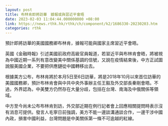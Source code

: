 ```yaml
---
layout: post
title: 布林肯即將訪華　據報或與習近平會晤
date: 2023-02-03 11:04:44.000000000 +08:00
link: https://news.rthk.hk/rthk/ch/component/k2/1686330-20230203.htm
categories: rthk
---
```


預計即將訪華的美國國務卿布林肯，據報可能與國家主席習近平會晤。

英國《金融時報》引述美國前政府高級官員報道，若習近平與布林肯會晤，將被視為中國近期一系列有意改變美中關係基調的信號，又說在疫情結束後，中方正試圖說服美國企業，不要把供應鏈從中國轉移出去。

根據美方公布，布林肯將於本月5日至6日訪華，將是2018年10月以來首位訪華的美國國務卿，預計布林肯會與中共中央外事辦主任王毅及外交部長秦剛會晤。不過，外界認為，中美雙方仍然存在大量分歧，包括在台灣、南海及中俄關係等領域。

中方至今尚未公布布林肯到訪，外交部近期在例行記者會上回應相關提問時表示沒有消息可提供。發言人毛寧日前強調，美方不能一邊談溝通談合作，一邊干涉中國內政，損害中國利益，台灣問題是中美關係第一條不可逾越的紅線。
